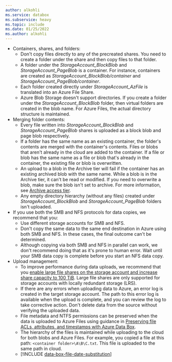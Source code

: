 ```yaml
---
author: alkohli
ms.service: databox  
ms.subservice: heavy
ms.topic: include
ms.date: 01/25/2022
ms.author: alkohli
---
```


- Containers, shares, and folders:
  - Don't copy files directly to any of the precreated shares. You need to create a folder under the share and then copy files to that folder.
  - A folder under the *StorageAccount_BlockBlob* and *StorageAccount_PageBlob* is a container. For instance, containers are created as *StorageAccount_BlockBlob/container* and *StorageAccount_PageBlob/container*.
  - Each folder created directly under *StorageAccount_AzFile* is translated into an Azure File Share.
  - Azure Blob Storage doesn't support directories. If you create a folder under the *StorageAccount_BlockBlob* folder, then virtual folders are created in the blob name. For Azure Files, the actual directory structure is maintained.
- Merging folder contents:
  - Every file written into *StorageAccount_BlockBlob* and *StorageAccount_PageBlob* shares is uploaded as a block blob and page blob respectively.
  - If a folder has the same name as an existing container, the folder's contents are merged with the container's contents. Files or blobs that aren't already in the cloud are added to the container. If a file or blob has the same name as a file or blob that's already in the container, the existing file or blob is overwritten.
  - An upload to a blob in the Archive tier will fail if the container has an existing archived blob with the same name. While a blob is in the Archive tier, it can't be read or modified. If you need to overwrite a blob, make sure the blob isn't set to archive. For more information, see [Archive access tier](../articles/storage/blobs/access-tiers-overview.md#archive-access-tier).
  - Any empty directory hierarchy (without any files) created under *StorageAccount_BlockBlob* and *StorageAccount_PageBlob* folders isn't uploaded.
- If you use both the SMB and NFS protocols for data copies, we recommend that you:
  - Use different storage accounts for SMB and NFS.
  - Don't copy the same data to the same end destination in Azure using both SMB and NFS. In these cases, the final outcome can't be determined.
  - Although copying via both SMB and NFS in parallel can work, we don't recommend doing that as it's prone to human error. Wait until your SMB data copy is complete before you start an NFS data copy.
- Upload management: 
  - To improve performance during data uploads, we recommend that you [enable large file shares on the storage account and increase share capacity to 100 TiB](../articles/storage/files/storage-how-to-create-file-share.md#enable-large-files-shares-on-an-existing-account). Large file shares are only supported for storage accounts with locally redundant storage (LRS).
  - If there are any errors when uploading data to Azure, an error log is created in the target storage account. The path to this error log is available when the upload is complete, and you can review the log to take corrective action. Don't delete data from the source without verifying the uploaded data.
  - File metadata and NTFS permissions can be preserved when the data is uploaded to Azure Files using guidance in [Preserving file ACLs, attributes, and timestamps with Azure Data Box](../articles/databox/data-box-file-acls-preservation.md).
  - The hierarchy of the files is maintained while uploading to the cloud for both blobs and Azure Files. For example, you copied a file at this path: `<container folder>\A\B\C.txt`. This file is uploaded to the same path in cloud.
  - [!INCLUDE [data-box-file-date-substitution](data-box-file-date-substitution.md)]
  